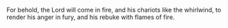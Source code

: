 For behold, the Lord will come in fire, and his chariots like the whirlwind, to render his anger in fury, and his rebuke with flames of fire.
